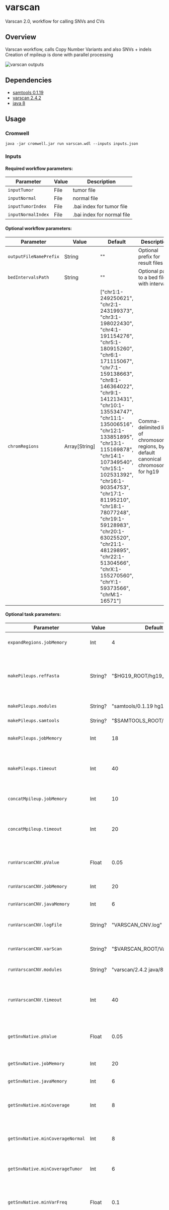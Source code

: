 # varscan

Varscan 2.0, workflow for calling SNVs and CVs

## Overview
Varscan workflow, calls Copy Number Variants and also SNVs + indels
Creation of mpileup is done with parallel processing

![varscan outputs](docs/Screenshot_Varscan.png)

## Dependencies

* [samtools 0.1.19](http://www.htslib.org/)
* [varscan 2.4.2](http://www.htslib.org/)
* [java 8](https://www.java.com/en/download/)


## Usage

### Cromwell
```
java -jar cromwell.jar run varscan.wdl --inputs inputs.json
```

### Inputs

#### Required workflow parameters:
Parameter|Value|Description
---|---|---
`inputTumor`|File|tumor file
`inputNormal`|File|normal file
`inputTumorIndex`|File|.bai index for tumor file
`inputNormalIndex`|File|.bai index for normal file


#### Optional workflow parameters:
Parameter|Value|Default|Description
---|---|---|---
`outputFileNamePrefix`|String|""|Optional prefix for result files
`bedIntervalsPath`|String|""|Optional path to a bed file with intervals
`chromRegions`|Array[String]|["chr1:1-249250621", "chr2:1-243199373", "chr3:1-198022430", "chr4:1-191154276", "chr5:1-180915260", "chr6:1-171115067", "chr7:1-159138663", "chr8:1-146364022", "chr9:1-141213431", "chr10:1-135534747", "chr11:1-135006516", "chr12:1-133851895", "chr13:1-115169878", "chr14:1-107349540", "chr15:1-102531392", "chr16:1-90354753", "chr17:1-81195210", "chr18:1-78077248", "chr19:1-59128983", "chr20:1-63025520", "chr21:1-48129895", "chr22:1-51304566", "chrX:1-155270560", "chrY:1-59373566", "chrM:1-16571"]|Comma-delimited list of chromosomal regions, by default canonical chromosomes for hg19


#### Optional task parameters:
Parameter|Value|Default|Description
---|---|---|---
`expandRegions.jobMemory`|Int|4|Memory for this task in GB
`makePileups.refFasta`|String?|"$HG19_ROOT/hg19_random.fa"|Reference fasta file, path depends on the respective module
`makePileups.modules`|String?|"samtools/0.1.19 hg19/p13"|required modules
`makePileups.samtools`|String?|"$SAMTOOLS_ROOT/bin/samtools"|path to samtools
`makePileups.jobMemory`|Int|18|memory for this job, in Gb
`makePileups.timeout`|Int|40|Timeout in hours, needed to override imposed limits
`concatMpileup.jobMemory`|Int|10|memory in GB for this job
`concatMpileup.timeout`|Int|20|Timeout in hours, needed to override imposed limits
`runVarscanCNV.pValue`|Float|0.05|p-value for cnv calling, default is 0.05
`runVarscanCNV.jobMemory`|Int|20|Memory in Gb for this job
`runVarscanCNV.javaMemory`|Int|6|Memory in Gb for Java
`runVarscanCNV.logFile`|String?|"VARSCAN_CNV.log"|File for logging Varscan messages
`runVarscanCNV.varScan`|String?|"$VARSCAN_ROOT/VarScan.jar"|path to varscan .jar file
`runVarscanCNV.modules`|String?|"varscan/2.4.2 java/8"|Names and versions of modules
`runVarscanCNV.timeout`|Int|40|Timeout in hours, needed to override imposed limits
`getSnvNative.pValue`|Float|0.05|somatic p-value for SNV calling, default is 0.05
`getSnvNative.jobMemory`|Int|20|Memory in Gb for this job
`getSnvNative.javaMemory`|Int|6|Memory in Gb for Java
`getSnvNative.minCoverage`|Int|8|Minimum coverage in normal and tumor to call variant [8]
`getSnvNative.minCoverageNormal`|Int|8|Minimum coverage in normal to call somatic [8]
`getSnvNative.minCoverageTumor`|Int|6|Minimum coverage in tumor to call somatic [6]
`getSnvNative.minVarFreq`|Float|0.1|Minimum variant frequency to call a heterozygote [0.10]
`getSnvNative.minFreqForHom`|Float|0.75|Minimum frequency to call homozygote [0.75]
`getSnvNative.normalPurity`|Float|1.0|Estimated purity (non-tumor content) of normal sample [1.00]
`getSnvNative.tumorPurity`|Float|1.0|Estimated purity of tumor sample [1.00]
`getSnvNative.pValueHet`|Float|0.99|p-value threshold to call a heterozygote [0.99]
`getSnvNative.strandFilter`|Int|0|If set to 1, removes variants with >90% strand bias
`getSnvNative.validation`|Int|0|If set to 1, outputs all compared positions even if non-variant
`getSnvNative.outputVcf`|Int|0|Flag for choosing Vcf output, zero by default
`getSnvNative.logFile`|String?|"VARSCAN_SNV.log"|File for logging Varscan messages
`getSnvNative.varScan`|String?|"$VARSCAN_ROOT/VarScan.jar"|path to varscan .jar file
`getSnvNative.modules`|String?|"varscan/2.4.2 java/8"|Names and versions of modules
`getSnvNative.timeout`|Int|40|Timeout in hours, needed to override imposed limits
`getSnvVcf.pValue`|Float|0.05|somatic p-value for SNV calling, default is 0.05
`getSnvVcf.jobMemory`|Int|20|Memory in Gb for this job
`getSnvVcf.javaMemory`|Int|6|Memory in Gb for Java
`getSnvVcf.minCoverage`|Int|8|Minimum coverage in normal and tumor to call variant [8]
`getSnvVcf.minCoverageNormal`|Int|8|Minimum coverage in normal to call somatic [8]
`getSnvVcf.minCoverageTumor`|Int|6|Minimum coverage in tumor to call somatic [6]
`getSnvVcf.minVarFreq`|Float|0.1|Minimum variant frequency to call a heterozygote [0.10]
`getSnvVcf.minFreqForHom`|Float|0.75|Minimum frequency to call homozygote [0.75]
`getSnvVcf.normalPurity`|Float|1.0|Estimated purity (non-tumor content) of normal sample [1.00]
`getSnvVcf.tumorPurity`|Float|1.0|Estimated purity of tumor sample [1.00]
`getSnvVcf.pValueHet`|Float|0.99|p-value threshold to call a heterozygote [0.99]
`getSnvVcf.strandFilter`|Int|0|If set to 1, removes variants with >90% strand bias
`getSnvVcf.validation`|Int|0|If set to 1, outputs all compared positions even if non-variant
`getSnvVcf.logFile`|String?|"VARSCAN_SNV.log"|File for logging Varscan messages
`getSnvVcf.varScan`|String?|"$VARSCAN_ROOT/VarScan.jar"|path to varscan .jar file
`getSnvVcf.modules`|String?|"varscan/2.4.2 java/8"|Names and versions of modules
`getSnvVcf.timeout`|Int|40|Timeout in hours, needed to override imposed limits
`smoothData.varScan`|String?|"$VARSCAN_ROOT/VarScan.jar"|Path to VarScan jar file
`smoothData.modules`|String?|"varscan/2.4.2 java/8 rstats/3.6"|Modules for this job
`smoothData.min_coverage`|Int|20|Minimal coverage to consider when calling variants
`smoothData.max_homdel_coverage`|Int|5|Max coverage for homozygous deletions
`smoothData.min_tumor_coverage`|Int|10|Minimum tumor coverage
`smoothData.del_threshold`|Float|0.25|Threshold for deletion events
`smoothData.amp_threshold`|Float|0.25|Threshold for ampification events
`smoothData.min_region_size`|Int|10|Minimum region size of an event
`smoothData.recenter_up`|Int|0|Fine-tuning parameter for VarScan
`smoothData.recenter_down`|Int|0|Fine-tuning parameter for VarScan
`smoothData.jobMemory`|Int|16|job memory, in GB
`smoothData.javaMemory`|Int|6|Memory allocated for java Heap


### Outputs

Output | Type | Description
---|---|---
`resultCnvFile`|File?|File with copy number variants, native varscan format
`resultSnpFile`|File?|File with SNVs, native varscan format
`resultIndelFile`|File?|File with INDELs, native varscan format
`resultSnpVcfFile`|File?|File with SNVs, vcf format
`resultIndelVcfFile`|File?|File with INDELs, vcf format


## Niassa + Cromwell

This WDL workflow is wrapped in a Niassa workflow (https://github.com/oicr-gsi/pipedev/tree/master/pipedev-niassa-cromwell-workflow) so that it can used with the Niassa metadata tracking system (https://github.com/oicr-gsi/niassa).

* Building
```
mvn clean install
```

* Testing
```
mvn clean verify \
-Djava_opts="-Xmx1g -XX:+UseG1GC -XX:+UseStringDeduplication" \
-DrunTestThreads=2 \
-DskipITs=false \
-DskipRunITs=false \
-DworkingDirectory=/path/to/tmp/ \
-DschedulingHost=niassa_oozie_host \
-DwebserviceUrl=http://niassa-url:8080 \
-DwebserviceUser=niassa_user \
-DwebservicePassword=niassa_user_password \
-Dcromwell-host=http://cromwell-url:8000
```

## Support

For support, please file an issue on the [Github project](https://github.com/oicr-gsi) or send an email to gsi@oicr.on.ca .

_Generated with generate-markdown-readme (https://github.com/oicr-gsi/gsi-wdl-tools/)_
